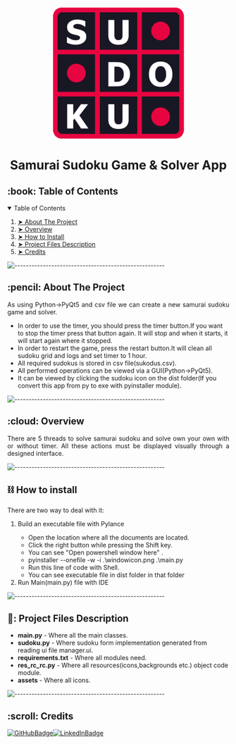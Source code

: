 <p align="center">
    <img src="windowicon.png" alt="App Logo" width="300px" height="300px" />
</p>
<h1 align="center">Samurai Sudoku Game & Solver App</h1>

<!-- TABLE OF CONTENTS -->
<h2 id="table-of-contents">:book: Table of Contents</h2>
<details open="open">
    <summary>Table of Contents</summary>
    <ol>
        <li><a href="#about-the-project"> ➤ About The Project</a></li>
        <li><a href="#overview"> ➤ Overview</a></li>
        <li><a href="#howtoinstall"> ➤ How to Install</a></li>
        <li>
            <a href="#project-files-description"> ➤ Project Files Description</a>
        </li>
        <li><a href="#Credits"> ➤ Credits</a></li>
    </ol>
</details>

![-----------------------------------------------------](https://raw.githubusercontent.com/andreasbm/readme/master/assets/lines/rainbow.png)

<!-- ABOUT THE PROJECT -->
<h2 id="about-the-project">:pencil: About The Project</h2>

<p align="justify">
    As using Python->PyQt5 and csv file we can create a new samurai sudoku game and solver.
</p>

<ul>
    <li>
        In order to use the timer, you should press the timer button.If you want to stop the timer press that button again. It will stop and when it starts, it will start again where it stopped.
    </li>
    <li> In order to restart the game, press the restart button.It will clean all sudoku grid and logs and set timer to
        1 hour.
    </li>
    <li>
        All required sudokus is stored in csv file(sukodus.csv).
    </li>
    <li>All performed operations can be viewed via a GUI(Python->PyQt5).</li>
    <li>
        It can be viewed by clicking the sudoku icon on the dist folder(If you convert this app from py to exe with pyinstaller module).
    </li>

</ul>

![-----------------------------------------------------](https://raw.githubusercontent.com/andreasbm/readme/master/assets/lines/rainbow.png)

<!-- OVERVIEW -->
<h2 id="overview">:cloud: Overview</h2>

<p align="justify">
    There are 5 threads to solve samurai sudoku and solve own your own with or without timer. All these actions must be
    displayed visually through a designed interface.
</p>

![-----------------------------------------------------](https://raw.githubusercontent.com/andreasbm/readme/master/assets/lines/rainbow.png)
<h2 id="howtoinstall">⛓️ How to install</h2>

<p align="justify">
    There are two way to deal with it:
<ol>
    <li>Build an executable file with Pylance</li>
    <ul>
        <li> Open the location where all the documents are located.</li>
        <li> Click the right button while pressing the Shift key.</li>
        <li> You can see "Open powershell window here" .</li>
        <li> pyinstaller --onefile -w -i .\windowicon.png .\main.py</li>
        <li> Run this line of code with Shell.</li>
        <li> You can see executable file in dist folder in that folder</li>
    </ul>
    <li>Run Main(main.py) file with IDE</li>
</ol>
</p>

![-----------------------------------------------------](https://raw.githubusercontent.com/andreasbm/readme/master/assets/lines/rainbow.png)
<!-- PROJECT FILES DESCRIPTION -->
<h2 id="project-files-description">📝: Project Files Description</h2>

<ul>
    <li><b>main.py</b> - Where all the main classes.</li>
    <li>
        <b>sudoku.py</b> - Where sudoku form implementation generated from
        reading ui file manager.ui.
    </li>
    <li>
        <b>requirements.txt</b> - Where all modules need.
    </li>
    <li>
        <b>res_rc_rc.py</b> - Where all resources(icons,backgrounds etc.) object
        code module.
    </li>
    <li><b>assets</b> - Where all icons.</li>
</ul>

![-----------------------------------------------------](https://raw.githubusercontent.com/andreasbm/readme/master/assets/lines/rainbow.png)

<!-- CREDITS -->
<h2 id="Credits">:scroll: Credits</h2>

[![GitHubBadge](https://img.shields.io/badge/GitHub-100000?style=for-the-badge&logo=github&logoColor=white)](https://github.com/canthearwhatusay)[![LinkedInBadge](https://img.shields.io/badge/LinkedIn-0077B5?style=for-the-badge&logo=linkedin&logoColor=white)](https://www.linkedin.com/in/deniz-%C3%B6zcan-4aa4a8162/)
